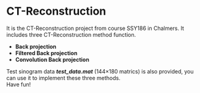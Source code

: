 # CT-Reconstruction

It is the CT-Reconstruction project from course SSY186 in Chalmers.
It includes three CT-Reconstruction method function.  
* **Back projection**
* **Filtered Back projection**
* **Convolution Back projection**  

Test sinogram data ***test_data.mat*** (144×180 matrics) is also provided, you can use it to implement these three methods.  
Have fun!
